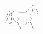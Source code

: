                 .''
      ._.-.___.' (`\
     //(        ( `'
    '/ )\ ).__. )
    ' <' `\ ._/'\
       `   \     \
